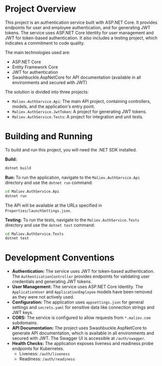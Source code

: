 # Project Overview

This project is an authentication service built with ASP.NET Core. It provides endpoints for user and employee authentication, and for generating JWT tokens. The service uses ASP.NET Core Identity for user management and JWT for token-based authentication. It also includes a testing project, which indicates a commitment to code quality.

The main technologies used are:
- ASP.NET Core
- Entity Framework Core
- JWT for authentication
- Swashbuckle.AspNetCore for API documentation (available in all environments and secured with JWT)

The solution is divided into three projects:
- `Maliev.AuthService.Api`: The main API project, containing controllers, models, and the application's entry point.
- `Maliev.AuthService.JwtToken`: A project for generating JWT tokens.
- `Maliev.AuthService.Tests`: A project for integration and unit tests.

# Building and Running

To build and run this project, you will need the .NET SDK installed.

**Build:**
```bash
dotnet build
```

**Run:**
To run the application, navigate to the `Maliev.AuthService.Api` directory and use the `dotnet run` command:
```bash
cd Maliev.AuthService.Api
dotnet run
```
The API will be available at the URLs specified in `Properties/launchSettings.json`.

**Testing:**
To run the tests, navigate to the `Maliev.AuthService.Tests` directory and use the `dotnet test` command:
```bash
cd Maliev.AuthService.Tests
dotnet test
```

# Development Conventions

- **Authentication:** The service uses JWT for token-based authentication. The `AuthenticationController` provides endpoints for validating user credentials and generating JWT tokens.
- **User Management:** The service uses ASP.NET Core Identity. The `ApplicationUser` and `ApplicationEmployee` models have been removed as they were not actively used.
- **Configuration:** The application uses `appsettings.json` for general settings and `secrets.yaml` for sensitive data like connection strings and JWT keys.
- **CORS:** The service is configured to allow requests from `*.maliev.com` subdomains.
- **API Documentation:** The project uses Swashbuckle.AspNetCore to generate API documentation, which is available in all environments and secured with JWT. The Swagger UI is accessible at `/auth/swagger`.
- **Health Checks:** The application exposes liveness and readiness probe endpoints for Kubernetes.
  - Liveness: `/auth/liveness`
  - Readiness: `/auth/readiness`